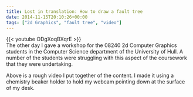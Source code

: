 ```yaml
---
title: Lost in translation: How to draw a fault tree
date: 2014-11-15T20:10:26+00:00
tags: ["2d Graphics", "fault tree", "video"]
---
```

{{< youtube ODgXoqBXqrE >}}
<br/>
The other day I gave a workshop for the 08240 2d Computer Graphics students in the Computer Science department of the University of Hull. A number of the students were struggling with this aspect of the coursework that they were undertaking.

Above is a rough video I put together of the content. I made it using a chemistry beaker holder to hold my webcam pointing down at the surface of my desk.

